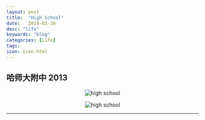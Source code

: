 ```yaml
---
layout: post
title:  "High School"
date:   2019-03-20
desc: "life"
keywords: "blog"
categories: [Life]
tags: 
icon: icon-html
---
```


## 哈师大附中 2013

<div style="text-align:center" markdown="1">

![high school](https://user-images.githubusercontent.com/40975373/55286903-cfca3180-53ed-11e9-9d82-ae14cee7da9c.jpeg)

![high school](https://user-images.githubusercontent.com/40975373/55287287-8defba00-53f2-11e9-97c5-f846529f84d8.jpeg)

</div>

---
